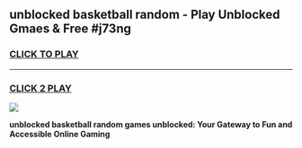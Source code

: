 
## unblocked basketball random - Play Unblocked Gmaes & Free #j73ng
<h3>
<a href="https://news.freeplayer.one?title=unblocked_basketball_random&ref=26F">CLICK TO PLAY</a></h3>
<hr>

<h3>
<a href="https://news.freeplayer.one?title=unblocked_basketball_random&ref=26F">CLICK 2 PLAY</a>
  
</h3>

<a href="https://news.freeplayer.one?title=unblocked_basketball_random&ref=26F/"><img src="https://clearcache.store/games.png"></a>


**unblocked basketball random games unblocked: Your Gateway to Fun and Accessible Online Gaming**
